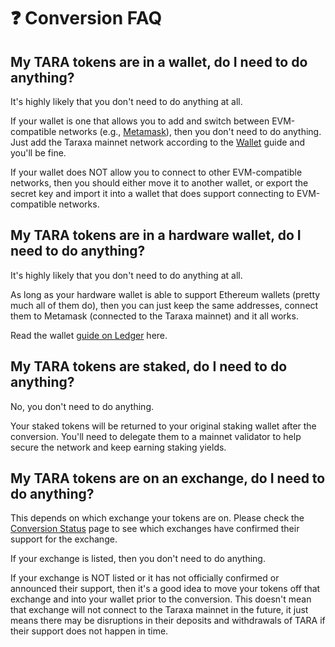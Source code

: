 # ❓ Conversion FAQ

## My TARA tokens are in a wallet, do I need to do anything?&#x20;

It's highly likely that you don't need to do anything at all.&#x20;

If your wallet is one that allows you to add and switch between EVM-compatible networks (e.g., [Metamask](../wallet/metamask.md)), then you don't need to do anything. Just add the Taraxa mainnet network according to the [Wallet](https://docs.taraxa.io/wallet) guide and you'll be fine.&#x20;

If your wallet does NOT allow you to connect to other EVM-compatible networks, then you should either move it to another wallet, or export the secret key and import it into a wallet that does support connecting to EVM-compatible networks.&#x20;



## My TARA tokens are in a hardware wallet, do I need to do anything?&#x20;

It's highly likely that you don't need to do anything at all.&#x20;

As long as your hardware wallet is able to support Ethereum wallets (pretty much all of them do), then you can just keep the same addresses, connect them to Metamask (connected to the Taraxa mainnet) and it all works.&#x20;

Read the wallet [guide on Ledger](../wallet/ledger.md) here.&#x20;



## My TARA tokens are staked, do I need to do anything?&#x20;

No, you don't need to do anything.&#x20;

Your staked tokens will be returned to your original staking wallet after the conversion. You'll need to delegate them to a mainnet validator to help secure the network and keep earning staking yields.&#x20;



## My TARA tokens are on an exchange, do I need to do anything?

This depends on which exchange your tokens are on. Please check the [Conversion Status](conversion-status.md) page to see which exchanges have confirmed their support for the exchange.&#x20;

If your exchange is listed, then you don't need to do anything.&#x20;

If your exchange is NOT listed or it has not officially confirmed or announced their support, then it's a good idea to move your tokens off that exchange and into your wallet prior to the conversion. This doesn't mean that exchange will not connect to the Taraxa mainnet in the future, it just means there may be disruptions in their deposits and withdrawals of TARA if their support does not happen in time.&#x20;
